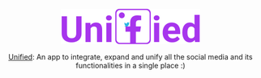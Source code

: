 <p align="center"><a href="https://unified-web-app.herokuapp.com/app"><img src="./src/assets/icons/AppLogo.svg"/></a></p>
<p align="center"><a href="https://unified-web-app.herokuapp.com/app">Unified</a>: An app to integrate, expand and unify all the social media and its functionalities in a single place :)</p>


